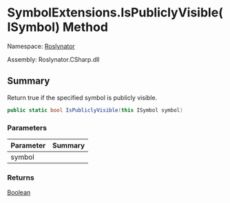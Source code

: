 # SymbolExtensions\.IsPubliclyVisible\(ISymbol\) Method

Namespace: [Roslynator](../../README.md)

Assembly: Roslynator\.CSharp\.dll

## Summary

Return true if the specified symbol is publicly visible\.

```csharp
public static bool IsPubliclyVisible(this ISymbol symbol)
```

### Parameters

| Parameter | Summary |
| --------- | ------- |
| symbol | |

### Returns

[Boolean](https://docs.microsoft.com/en-us/dotnet/api/system.boolean)


